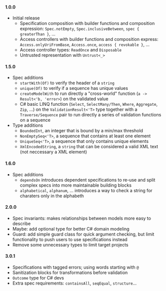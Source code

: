 #### 1.0.0
* Initial release
  * Specification composition with builder functions and composition expression: `Spec.notEmpty`, `Spec.inclusiveBetween`, `spec { greaterThan }`, ...
  * Access controllers with builder functions and composition express: `Access.onlyUriFromBase`, `Access.once`, `access { revokable }`, ...
  * Access controller types: `ReadOnce` and `Disposable`
  * Untrusted representation with `Untrust<_>`

#### 1.5.0
* Spec additions
  * `startWith(Of)` to verify the header of a `string`
  * `unique(Of)` to verify if a sequence has unique values
  * `createModelWith` to run directly a "cross-world" function (`a -> Result<'b, 'error>`) on the validated value
  * C# basic LINQ function (`Select`, `SelectMany/Then`, `Where`, `Aggregate`, `Zip`, ...) on the `ValidationResult<'T>` type
    together with a `Traverse/Sequence` pair to run directly a series of validation functions on a sequence
 * Type additions
   * `BoundedInt`, an integer that is bound by a min/max threshold
   * `NonEmptySeq<'T>`, a sequence that contains at least one element
   * `UniqueSeq<'T>`, a sequence that only contains unique elements
   * `XmlEncodedString`, a `string` that can be considered a valid XML text (not neccessary a XML element)

#### 1.6.0
* Spec additions
  * `dependsOn` introduces dependent specifications to re-use and split complex specs into more maintainable building blocks
  * `alphabetical`, `alphanum`, ... introduces a way to check a string for charaters only in the alphabeth

#### 2.0.0
* Spec invariants: makes relationships between models more easy to describe
* Maybe: add optional type for better C# domain modeling
* Guard: add simple guard class for quick argument checking, but limit functionality to push users to use specifications instead
* Remove some unnecessary types to limit target projects

#### 3.0.1
* Specifications with tagged errors; using words starting with `@`
* Sanitization blocks for transformations before validation
* `Outcome` type for C# devs
* Extra spec requirements: `containsAll`, `seqEqual`, `structure`...